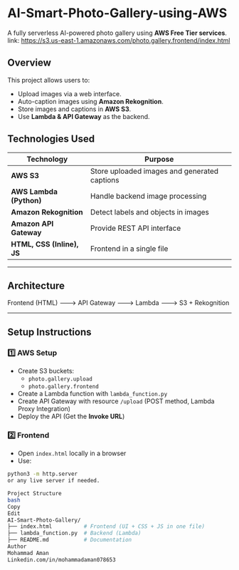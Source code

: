 # AI-Smart-Photo-Gallery-using-AWS
A fully serverless AI-powered photo gallery using **AWS Free Tier services**.
link: https://s3.us-east-1.amazonaws.com/photo.gallery.frontend/index.html

## **Overview**

This project allows users to:

- Upload images via a web interface.
- Auto-caption images using **Amazon Rekognition**.
- Store images and captions in **AWS S3**.
- Use **Lambda & API Gateway** as the backend.

## **Technologies Used**

| Technology | Purpose |
|------------|---------|
| **AWS S3** | Store uploaded images and generated captions |
| **AWS Lambda (Python)** | Handle backend image processing |
| **Amazon Rekognition** | Detect labels and objects in images |
| **Amazon API Gateway** | Provide REST API interface |
| **HTML, CSS (Inline), JS** | Frontend in a single file |

---

## **Architecture**

Frontend (HTML) ---> API Gateway ---> Lambda ---> S3 + Rekognition


---

## **Setup Instructions**

### **1️⃣ AWS Setup**

- Create S3 buckets:
    - `photo.gallery.upload`
    - `photo.gallery.frontend`
- Create a Lambda function with `lambda_function.py`
- Create API Gateway with resource `/upload` (POST method, Lambda Proxy Integration)
- Deploy the API (Get the **Invoke URL**)

### **2️⃣ Frontend**

- Open `index.html` locally in a browser  
- Use:

```bash
python3 -m http.server
or any live server if needed.

Project Structure
bash
Copy
Edit
AI-Smart-Photo-Gallery/
├── index.html          # Frontend (UI + CSS + JS in one file)
├── lambda_function.py  # Backend (Lambda)
├── README.md           # Documentation
Author
Mohammad Aman
Linkedin.com/in/mohammadaman078653


